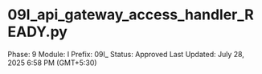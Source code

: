 # 09I_api_gateway_access_handler_READY.py

Phase: 9
Module: I
Prefix: 09I_
Status: Approved
Last Updated: July 28, 2025 6:58 PM (GMT+5:30)